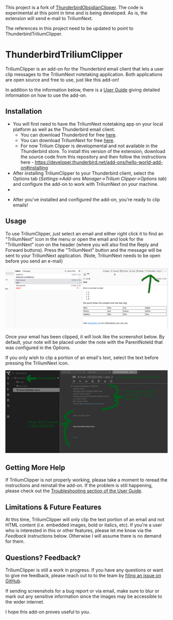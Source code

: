 This project is a fork of [ThunderbirdObsidianClipper](https://github.com/KNHaw/ThunderbirdObsidianClipper). The code is experimental at this point in time and is being developed. As is, the extension will send e-mail to TriliumNext. 

The references in this project need to be updated to point to ThunderbirdTriliumClipper.

# ThunderbirdTriliumClipper
TriliumClipper is an add-on for the Thunderbird email client that lets a user clip messages to the TriliumNext notetaking application. Both applications are open source and free to use, just like this add-on!

In addition to the information below, there is a [User Guide](./docs/user-guide.md) giving detailed information on how to use the add-on.

## Installation
- You will first need to have the TriliumNext notetaking app on your local platform as well as the Thunderbird email client.
  - You can download Thunderbird for free [here](https://www.thunderbird.net/en-US/download/).
  - You can download TriliumNext for free [here](https://github.com/TriliumNext/Notes/releases).
  <!--- You can install the *Trilium Clipper* add-on into Thunderbird in two ways:
    <!-- - By searching for "ObsdianClipper" in the Add-on mMnager (*Settings->Add-ons Manager*).
    - Or by downloading a file from the [Thunderbird Add-on Site](https://addons.thunderbird.net/en-US/thunderbird/addon/obsidianclipper/), clicking the "Download Now" button to get an XPI file, and installing that file from the add-on manager (*Add-on Manager->Settings->Install Add-on From File*). -->
  - For now Trilium Clipper is developmental and not available in the Thunderbird store. To install this version of the extension, download the source code from this repository and then follow the instructions here - https://developer.thunderbird.net/add-ons/hello-world-add-on#installing
- After installing TriliumClipper to your Thunderbird client, select the Options tab (*Settings->Add-ons Manager->Trilium Clipper->Options tab*) and configure the add-on to work with TriliumNext on your machine.
- 
<!-- ![Here is what the *Options* tab looks like](docs/OptionsTab.png) 
@todo - add this back in later-->


- After you've installed and configured the add-on, you're ready to clip emails!

## Usage
To use TriliumClipper, just select an email and either right click it to find an "TriliumNext" icon in the menu or open the email and look for the "TriliumNext" icon on the header (where you will also find the Reply and Forward buttons). Press the "TriliumNext" button and the message will be sent to your TriliumNext application. (Note, TriliumNext needs to be open before you send an e-mail)

![Click on the Trilium Clipper icon when viewing a message to save it into TriliumNext.](docs/MessagePane.png)

Once your email has been clipped, it will look like the screenshot below. By default, your note will be placed under the note with the ParentNoteId that was configured in the Options.

If you only wish to clip a portion of an email's text, select the text before pressing the TriliumNext icon.


![This is what a clipped email message looks like in TriliumNext. The location for the note, the format of the file name, and the format of the note itself are all customized via the "Options" tab..](docs/ClippedNote.png)


## Getting More Help
If TriliumClipper is not properly working, please take a moment to reread the instructions and reinstall the add-on. If the problem is still happening, please check out the 
[Troubleshooting section of the User Guide](./docs/user-guide.md#Troubleshooting).

## Limitations & Future Features
At this time, TriliumClipper will only clip the text portion of an email and not HTML content (i.e. embedded images, bold or italics, etc). If you're a user who is interested in this or other features, please let me know via the *Feedback* instructions below. Otherwise I will assume there is no demand for them.

## Questions? Feedback?
TriliumClipper is still a work in progress. If you have any questions or want to give me feedback, please reach out to to the team
by [filing an issue on GitHub](https://github.com/0xbismarck/ThunderbirdTriliumClipper/issues).

If sending screenshots for a bug report or via email, make sure to blur or mark out any sensitive information since the images may be accessible to the wider internet.

I hope this add-on proves useful to you.
